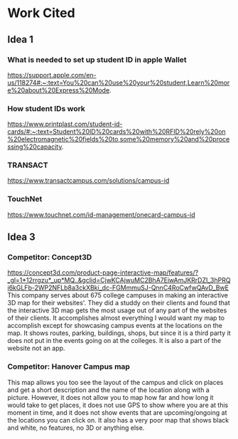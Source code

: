 # Work Cited
## Idea 1
### What is needed to set up student ID in apple Wallet
https://support.apple.com/en-us/118274#:~:text=You%20can%20use%20your%20student,Learn%20more%20about%20Express%20Mode.
### How student IDs work
https://www.printplast.com/student-id-cards/#:~:text=Student%20ID%20cards%20with%20RFID%20rely%20on%20electromagnetic%20fields%20to,some%20memory%20and%20processing%20capacity.
### TRANSACT
https://www.transactcampus.com/solutions/campus-id
### TouchNet
https://www.touchnet.com/id-management/onecard-campus-id

## Idea 3
### Competitor: Concept3D
 https://concept3d.com/product-page-interactive-map/features/?_gl=1*12rrgzu*_up*MQ..&gclid=CjwKCAjwuMC2BhA7EiwAmJKRrDZI_3hPRQi6kGLFb-2WP2NFLb8a3ckXBki_dc-FGMmmuSJ-QnnC4RoCwfwQAvD_BwE
This company serves about 675 college campuses in making an interactive 3D map for their websites'. They did a studdy on their clients and found that the interactive 3D map gets the most usage out of any part of the websites of their clients. It accomplishes almost everything I would want my map to accomplish except for showcasing campus events at the locations on the map. It shows routes, parking, buildings, shops, but since it is a third party it does not put in the events going on at the colleges. It is also a part of the website not an app.
### Competitor: Hanover Campus map
This map allows you too see the layout of the campus and click on places and get a short description and the name of the location along with a picture. However, it does not allow you to map how far and how long it would take to get places, it does not use GPS to show where you are at this moment in time, and it does not show events that are upcoming/ongoing at the locations you can click on. It also has a very poor map that shows black and white, no features, no 3D or anything else.

